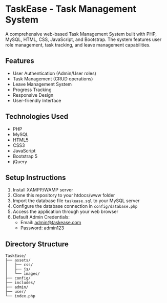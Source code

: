 # TaskEase - Task Management System

A comprehensive web-based Task Management System built with PHP, MySQL, HTML, CSS, JavaScript, and Bootstrap. The system features user role management, task tracking, and leave management capabilities.

## Features

- User Authentication (Admin/User roles)
- Task Management (CRUD operations)
- Leave Management System
- Progress Tracking
- Responsive Design
- User-friendly Interface

## Technologies Used

- PHP
- MySQL
- HTML5
- CSS3
- JavaScript
- Bootstrap 5
- jQuery

## Setup Instructions

1. Install XAMPP/WAMP server
2. Clone this repository to your htdocs/www folder
3. Import the database file `taskease.sql` to your MySQL server
4. Configure the database connection in `config/database.php`
5. Access the application through your web browser
6. Default Admin Credentials:
   - Email: admin@taskease.com
   - Password: admin123

## Directory Structure

```
TaskEase/
├── assets/
│   ├── css/
│   ├── js/
│   └── images/
├── config/
├── includes/
├── admin/
├── user/
└── index.php
```
